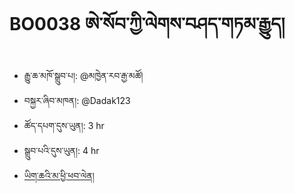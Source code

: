 # BO0038 ཨེ་སོབ་ཀྱི་ལེགས་བཤད་གཏམ་རྒྱུད།
- རྒྱུ་ཆ་མཁོ་སྒྲུབ་པ།: @མཁྱེན་རབ་རྒྱ་མཚོ།
- བསྐྱར་ཞིབ་མཁན།: @Dadak123
- ཚོད་དཔག་དུས་ཡུན།: 3 hr
- སྒྲུབ་པའི་དུས་ཡུན།: 4 hr
- [ཡིག་ཆའི་མ་ཕྱི་ཕབ་ལེན།](https://github.com/MonlamAI/BO0038/releases/download/38/default.pdf)
